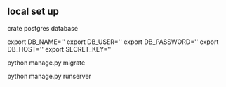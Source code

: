 

## local set up

crate postgres database

export DB_NAME=''
export DB_USER=''
export DB_PASSWORD=''
export DB_HOST=''
export SECRET_KEY=''

python manage.py migrate

python manage.py runserver


